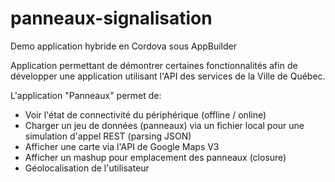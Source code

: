 panneaux-signalisation
======================

Demo application hybride en Cordova sous AppBuilder

Application permettant de démontrer certaines fonctionnalités afin de développer une application utilisant l'API des services de la Ville de Québec.

L'application "Panneaux" permet de:

- Voir l'état de connectivité du périphérique (offline / online)
- Charger un jeu de données (panneaux) via un fichier local pour une simulation d'appel REST (parsing JSON) 
- Afficher une carte via l'API de Google Maps V3
- Afficher un mashup pour emplacement des panneaux (closure)
- Géolocalisation de l'utilisateur
